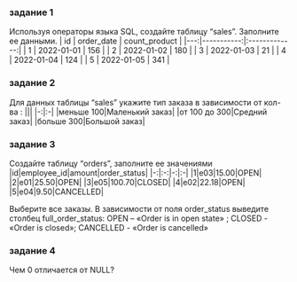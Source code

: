 ### задание 1
Используя операторы языка SQL, 
создайте таблицу “sales”. Заполните ее данными.
| id | order_date | count_product |
|---:|-----------:|:-------------:|
| 1  | 2022-01-01 | 156           |
| 2  | 2022-01-02 | 180           |
| 3  | 2022-01-03 | 21            |
| 4  | 2022-01-04 | 124           |
| 5  | 2022-01-05 | 341           |

### задание 2
Для данных таблицы “sales” укажите тип заказа в зависимости от кол-ва : 
|||
|-:|:-|
|меньше 100|Маленький заказ|
|от 100 до 300|Средний заказ|
|больше 300|Большой заказ|


### задание 3
Создайте таблицу “orders”, заполните ее значениями
|id|employee_id|amount|order_status|
|-:|:-:|-:|:-|
|1|e03|15.00|OPEN|
|2|e01|25.50|OPEN|
|3|e05|100.70|CLOSED|
|4|e02|22.18|OPEN|
|5|e04|9.50|CANCELLED|

Выберите все заказы. В зависимости от поля order_status выведите столбец full_order_status:
OPEN – «Order is in open state» ; CLOSED - «Order is closed»; CANCELLED -  «Order is cancelled»

### задание 4
Чем 0 отличается от NULL?
